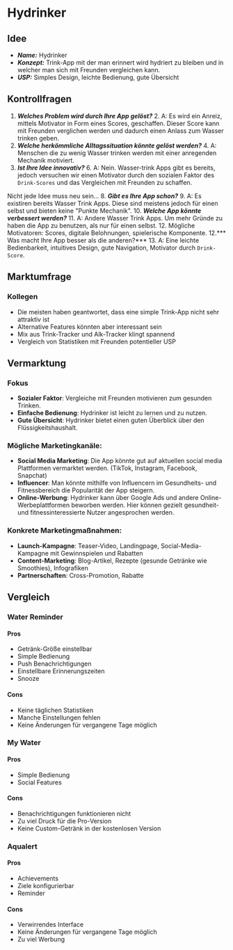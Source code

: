 # Hydrinker 

## Idee
- ***Name:*** Hydrinker
- ***Konzept:*** Trink-App mit der man erinnert wird hydriert zu bleiben und in welcher man sich mit Freunden vergleichen kann.
- ***USP:*** Simples Design, leichte Bedienung, gute Übersicht
## Kontrollfragen
1. ***Welches Problem wird durch Ihre App gelöst?***
   2. A: Es wird ein Anreiz, mittels Motivator in Form eines Scores, geschaffen. Dieser Score kann mit Freunden verglichen werden und dadurch einen Anlass zum Wasser trinken geben.
3. ***Welche herkömmliche Alltagssituation könnte gelöst werden?***
   4. A: Menschen die zu wenig Wasser trinken werden mit einer anregenden Mechanik motiviert.
5. ***Ist Ihre Idee innovativ?***
   6. A: Nein. Wasser-trink Apps gibt es bereits, jedoch versuchen wir einen Motivator durch den sozialen Faktor des `Drink-Scores` und das Vergleichen mit Freunden zu schaffen. 

Nicht jede Idee muss neu sein...
8. ***Gibt es Ihre App schon?***
   9. A: Es existiren bereits Wasser Trink Apps. Diese sind meistens jedoch für einen selbst und bieten keine "Punkte Mechanik".
10. ***Welche App könnte verbessert werden?***
    11. A: Andere Wasser Trink Apps. Um mehr Gründe zu haben die App zu benutzen, als nur für einen selbst.
        12. Mögliche Motivatoren: Scores, digitale Belohnungen, spielerische Komponente.
12.*** Was macht Ihre App besser als die anderen?***
    13. A: Eine leichte Bedienbarkeit, intuitives Design, gute Navigation, Motivator durch `Drink-Score`. 

## Marktumfrage

### Kollegen

- Die meisten haben geantwortet, dass eine simple Trink-App nicht sehr attraktiv ist
- Alternative Features könnten aber interessant sein
- Mix aus Trink-Tracker und Alk-Tracker klingt spannend
- Vergleich von Statistiken mit Freunden potentieller USP

## Vermarktung

### Fokus
- **Sozialer Faktor**: Vergleiche mit Freunden motivieren zum gesunden Trinken.
- **Einfache Bedienung**: Hydrinker ist leicht zu lernen und zu nutzen.
- **Gute Übersicht**: Hydrinker bietet einen guten Überblick über den Flüssigkeitshaushalt.

### Mögliche Marketingkanäle:
- **Social Media Marketing**: Die App könnte gut auf aktuellen social media Plattformen vermarktet werden. (TikTok, Instagram, Facebook, Snapchat)
- **Influencer**: Man könnte mithilfe von Influencern im Gesundheits- und Fitnessbereich die Popularität der App steigern.
- **Online-Werbung**: Hydrinker kann über Google Ads und andere Online-Werbeplattformen beworben werden. Hier können gezielt gesundheit- und fitnessinteressierte Nutzer angesprochen werden.

### Konkrete Marketingmaßnahmen:
- **Launch-Kampagne**: Teaser-Video, Landingpage, Social-Media-Kampagne mit Gewinnspielen und Rabatten
- **Content-Marketing**: Blog-Artikel, Rezepte (gesunde Getränke wie Smoothies), Infografiken
- **Partnerschaften**: Cross-Promotion, Rabatte

## Vergleich

### Water Reminder

#### Pros

- Getränk-Größe einstellbar
- Simple Bedienung
- Push Benachrichtigungen
- Einstellbare Erinnerungszeiten
- Snooze

#### Cons

- Keine täglichen Statistiken
- Manche Einstellungen fehlen
- Keine Änderungen für vergangene Tage möglich

### My Water

#### Pros

- Simple Bedienung
- Social Features

#### Cons

- Benachrichtigungen funktionieren nicht
- Zu viel Druck für die Pro-Version
- Keine Custom-Getränk in der kostenlosen Version

### Aqualert

#### Pros

- Achievements
- Ziele konfigurierbar
- Reminder

#### Cons

- Verwirrendes Interface
- Keine Änderungen für vergangene Tage möglich
- Zu viel Werbung
